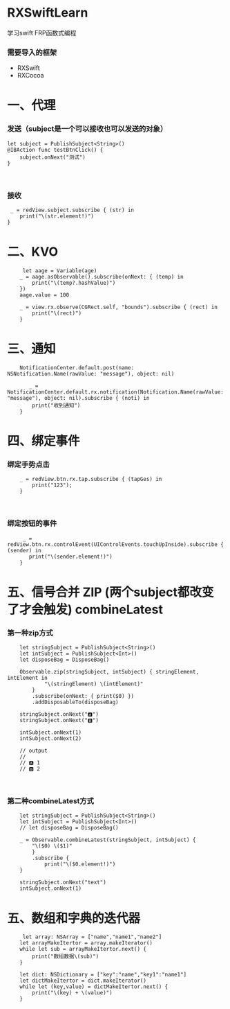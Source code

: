 # RXSwiftLearn
学习swift FRP函数式编程
### 需要导入的框架
- RXSwift<br>
- RXCocoa<br>

# 一、代理
### 发送（subject是一个可以接收也可以发送的对象）

    let subject = PublishSubject<String>()
    @IBAction func testBtnClick() {
        subject.onNext("测试")
    }
    
### 接收
     _ = redView.subject.subscribe { (str) in
        print("\(str.element!)")
    }
    
# 二、KVO
 
         let aage = Variable(age)
        _ = aage.asObservable().subscribe(onNext: { (temp) in
            print("\(temp?.hashValue)")
        })
        aage.value = 100
        
        _ = view.rx.observe(CGRect.self, "bounds").subscribe { (rect) in
            print("\(rect)")
        }
        
# 三、通知

        NotificationCenter.default.post(name: NSNotification.Name(rawValue: "message"), object: nil)
   
           _ = NotificationCenter.default.rx.notification(Notification.Name(rawValue: "message"), object: nil).subscribe { (noti) in
            print("收到通知")
        }
        
# 四、绑定事件
### 绑定手势点击

        _ = redView.btn.rx.tap.subscribe { (tapGes) in
            print("123");
        }
      
### 绑定按钮的事件
 
         _ = redView.btn.rx.controlEvent(UIControlEvents.touchUpInside).subscribe { (sender) in
           print("\(sender.element!)")
        }
        
# 五、信号合并 ZIP (两个subject都改变了才会触发) combineLatest
### 第一种zip方式

        let stringSubject = PublishSubject<String>()
        let intSubject = PublishSubject<Int>()
        let disposeBag = DisposeBag()
        
        Observable.zip(stringSubject, intSubject) { stringElement, intElement in
                "\(stringElement) \(intElement)"
            }
            .subscribe(onNext: { print($0) })
            .addDisposableTo(disposeBag)
        
        stringSubject.onNext("🅰️")
        stringSubject.onNext("🅱️")
        
        intSubject.onNext(1)
        intSubject.onNext(2)
        
        // output
        //
        // 🅰️ 1
        // 🅱️ 2
        
### 第二种combineLatest方式

        let stringSubject = PublishSubject<String>()
        let intSubject = PublishSubject<Int>()
        // let disposeBag = DisposeBag()
        
        _ = Observable.combineLatest(stringSubject, intSubject) {
            "\($0) \($1)"
            }
            .subscribe {
                print("\($0.element!)")
        }
        
        stringSubject.onNext("text")
        intSubject.onNext(1)
        
 #  五、数组和字典的迭代器
         let array: NSArray = ["name","name1","name2"]
        let arrayMakeItertor = array.makeIterator()
        while let sub = arrayMakeItertor.next() {
            print("数组数据\(sub)")
        }
        
        let dict: NSDictionary = ["key":"name","key1":"name1"]
        let dictMakeItertor = dict.makeIterator()
        while let (key,value) = dictMakeItertor.next() {
            print("\(key) + \(value)")
        }
